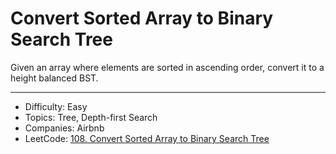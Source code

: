 # Convert Sorted Array to Binary Search Tree

Given an array where elements are sorted in ascending order, convert it to a height balanced BST.

---

* Difficulty: Easy
* Topics: Tree, Depth-first Search
* Companies: Airbnb
* LeetCode: [108. Convert Sorted Array to Binary Search Tree](https://leetcode.com/problems/convert-sorted-array-to-binary-search-tree/description/)
